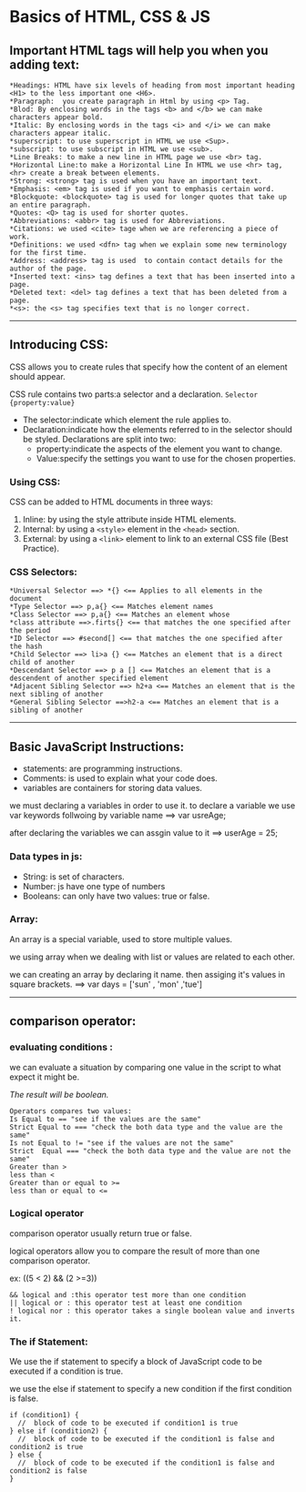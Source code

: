 # Basics of HTML, CSS & JS

## Important HTML tags will help you when you adding text: 
```
*Headings: HTML have six levels of heading from most important heading <H1> to the less important one <H6>.
*Paragraph:  you create paragraph in Html by using <p> Tag.
*Blod: By enclosing words in the tags <b> and </b> we can make characters appear bold.
*Italic: By enclosing words in the tags <i> and </i> we can make characters appear italic.
*superscript: to use superscript in HTML we use <Sup>.
*subscript: to use subscript in HTML we use <sub>.
*Line Breaks: to make a new line in HTML page we use <br> tag.
*Horizontal Line:to make a Horizontal Line In HTML we use <hr> tag, <hr> create a break between elements.
*Strong: <strong> tag is used when you have an important text.
*Emphasis: <em> tag is used if you want to emphasis certain word.
*Blockquote: <blockquote> tag is used for longer quotes that take up an entire paragraph.  
*Quotes: <Q> tag is used for shorter quotes.
*Abbreviations: <abbr> tag is used for Abbreviations.
*Citations: we used <cite> tage when we are referencing a piece of work.
*Definitions: we used <dfn> tag when we explain some new terminology for the first time.
*Address: <address> tag is used  to contain contact details for the author of the page.
*Inserted text: <ins> tag defines a text that has been inserted into a page.
*Deleted text: <del> tag defines a text that has been deleted from a page.
*<s>: the <s> tag specifies text that is no longer correct.
```

***

## Introducing CSS:
CSS allows you to create rules that specify how the content of an element should appear.

CSS rule contains two parts:a selector and a declaration.   `Selector {property:value}`
* The selector:indicate which element the rule applies to.
* Declaration:indicate how the elements referred to in the selector should be styled. Declarations are split into two:
   * property:indicate the aspects of the element you want to change.
   * Value:specify the settings you want to use for the chosen properties.

### Using CSS:
CSS can be added to HTML documents in three ways:

1. Inline: by using the style attribute inside HTML elements.
2. Internal: by using a `<style>` element in the `<head>` section.
3. External: by using a `<link>` element to link to an external CSS file (Best Practice).

### CSS Selectors:
```
*Universal Selector ==> *{} <== Applies to all elements in the document
*Type Selector ==> p,a{} <== Matches element names
*Class Selector ==> p,a{} <== Matches an element whose 
*class attribute ==>.firts{} <== that matches the one specified after the period
*ID Selector ==> #second[] <== that matches the one specified after the hash
*Child Selector ==> li>a {} <== Matches an element that is a direct child of another
*Descendant Selector ==> p a [] <== Matches an element that is a descendent of another specified element 
*Adjacent Sibling Selector ==> h2+a <== Matches an element that is the next sibling of another
*General Sibling Selector ==>h2-a <== Matches an element that is a sibling of another 
```

***

## Basic JavaScript Instructions:
* statements: are programming instructions.
* Comments: is used  to explain what your code does. 
* variables are containers for storing data values.

we must declaring a variables in order to use it. to declare a variable we use var keywords follwoing by variable name ==> var usreAge;

after declaring the variables we can assgin value to it ==> userAge = 25;

### Data types in js:
* String: is set of characters.
* Number: js have one type of numbers
* Booleans: can only have two values: true or false.


### Array:
An array is a special variable, used to store multiple values.

we using array when we dealing with list or values are related to each other.

we can creating an array by declaring it name. then assiging it's values in square brackets. ==> var days = ['sun' , 'mon' ,'tue']

***

## comparison operator:

### evaluating conditions :

we can evaluate a situation by comparing one value in the script to what expect it might be.

*The result will be boolean.*

```
Operators compares two values:
Is Equal to == "see if the values are the same"
Strict Equal to === "check the both data type and the value are the same"
Is not Equal to != "see if the values are not the same"
Strict  Equal === "check the both data type and the value are not the same"
Greater than >
less than <
Greater than or equal to >=
less than or equal to <=
```
### Logical operator

comparison operator usually return true or false. 

logical operators allow you to compare the result of more than one comparison operator.

ex: ((5 < 2) && (2 >=3))

```
&& logical and :this operator test more than one condition
|| logical or : this operator test at least one condition
! logical nor : this operator takes a single boolean value and inverts it.
```

### The if Statement:
We use the if statement to specify a block of JavaScript code to be executed if a condition is true.

we use the else if statement to specify a new condition if the first condition is false.
```
if (condition1) {
  //  block of code to be executed if condition1 is true
} else if (condition2) {
  //  block of code to be executed if the condition1 is false and condition2 is true
} else {
  //  block of code to be executed if the condition1 is false and condition2 is false
}
```








 


